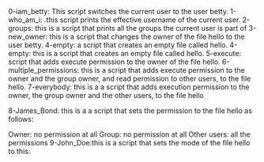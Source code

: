 0-iam_betty: This script switches the current user to the user betty.
1-who_am_i: .this script prints the effective username of the current user.
2-groups: this is  a script that prints all the groups the current user is part of
3-new_owner: this is a script that changes the owner of the file hello to the user betty.
4-empty: a script that creates an empty file called hello.
4-empty: this is a script that creates an empty file called hello.
5-execute: script that adds execute permission to the owner of the file hello.
6-multiple_permissions: this is a script that adds execute permission to the owner and the group owner, and read permission to other users, to the file hello.
7-everybody: this is a  a script that adds execution permission to the owner, the group owner and the other users, to the file hello


8-James_Bond: this is a a script that sets the permission to the file hello as follows:

Owner: no permission at all
Group: no permission at all
Other users: all the permissions
9-John_Doe:this is a script that sets the mode of the file hello to this:
